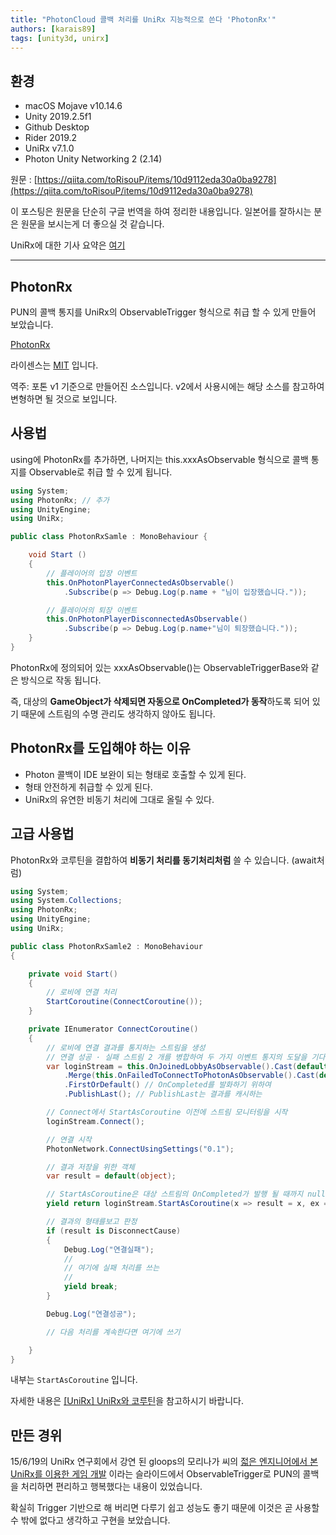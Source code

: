 ```yaml
---
title: "PhotonCloud 콜백 처리를 UniRx 지능적으로 쓴다 'PhotonRx'"
authors: [karais89]
tags: [unity3d, unirx]
---
```


## 환경

- macOS Mojave v10.14.6
- Unity 2019.2.5f1
- Github Desktop
- Rider 2019.2
- UniRx v7.1.0
- Photon Unity Networking 2 (2.14)

원문 : [https://qiita.com/toRisouP/items/10d9112eda30a0ba9278](https://qiita.com/toRisouP/items/10d9112eda30a0ba9278)

이 포스팅은 원문을 단순히 구글 번역을 하여 정리한 내용입니다. 일본어를 잘하시는 분은 원문을 보시는게 더 좋으실 것 같습니다. 

UniRx에 대한 기사 요약은 [여기](https://qiita.com/toRisouP/items/48b9fa25df64d3c6a392)

---

## PhotonRx

PUN의 콜백 통지를 UniRx의 ObservableTrigger 형식으로 취급 할 수 있게 만들어 보았습니다.

[PhotonRx](https://github.com/TORISOUP/PhotonRx)

라이센스는 [MIT](https://ko.wikipedia.org/wiki/MIT_%ED%97%88%EA%B0%80%EC%84%9C) 입니다.

역주: 포톤 v1 기준으로 만들어진 소스입니다. v2에서 사용시에는 해당 소스를 참고하여 변형하면 될 것으로 보입니다.

## 사용법

using에 PhotonRx를 추가하면, 나머지는 this.xxxAsObservable 형식으로 콜백 통지를 Observable로 취급 할 수 있게 됩니다.

```cs
using System;
using PhotonRx; // 추가
using UnityEngine;
using UniRx;

public class PhotonRxSamle : MonoBehaviour {

    void Start ()
    {
        // 플레이어의 입장 이벤트
        this.OnPhotonPlayerConnectedAsObservable()
            .Subscribe(p => Debug.Log(p.name + "님이 입장했습니다."));

        // 플레이어의 퇴장 이벤트
        this.OnPhotonPlayerDisconnectedAsObservable()
            .Subscribe(p => Debug.Log(p.name+"님이 퇴장했습니다."));
    }
}
```

PhotonRx에 정의되어 있는 xxxAsObservable()는 ObservableTriggerBase와 같은 방식으로 작동 됩니다.

즉, 대상의 **GameObject가 삭제되면 자동으로 OnCompleted가 동작**하도록 되어 있기 때문에 스트림의 수명 관리도 생각하지 않아도 됩니다.

## PhotonRx를 도입해야 하는 이유

- Photon 콜백이 IDE 보완이 되는 형태로 호출할 수 있게 된다.
- 형태 안전하게 취급할 수 있게 된다.
- UniRx의 유연한 비동기 처리에 그대로 올릴 수 있다.

## 고급 사용법

PhotonRx와 코루틴을 결합하여 **비동기 처리를 동기처리처럼** 쓸 수 있습니다. (await처럼)

```cs
using System;
using System.Collections;
using PhotonRx;
using UnityEngine;
using UniRx;

public class PhotonRxSamle2 : MonoBehaviour
{

    private void Start()
    {
        // 로비에 연결 처리
        StartCoroutine(ConnectCoroutine());
    }

    private IEnumerator ConnectCoroutine()
    {
        // 로비에 연결 결과를 통지하는 스트림을 생성
        // 연결 성공 · 실패 스트림 2 개를 병합하여 두 가지 이벤트 통지의 도달을 기다리는
        var loginStream = this.OnJoinedLobbyAsObservable().Cast(default(object))
            .Merge(this.OnFailedToConnectToPhotonAsObservable().Cast(default(object)))
            .FirstOrDefault() // OnCompleted를 발화하기 위하여
            .PublishLast(); // PublishLast는 결과를 캐시하는

        // Connect에서 StartAsCoroutine 이전에 스트림 모니터링을 시작
        loginStream.Connect();

        // 연결 시작
        PhotonNetwork.ConnectUsingSettings("0.1");

        // 결과 저장을 위한 객체
        var result = default(object);

        // StartAsCoroutine은 대상 스트림의 OnCompleted가 발행 될 때까지 null를 돌려주는 (코루틴에서 대기)
        yield return loginStream.StartAsCoroutine(x => result = x, ex => { });

        // 결과의 형태를보고 판정
        if (result is DisconnectCause)
        {
            Debug.Log("연결실패");
            //
            // 여기에 실패 처리를 쓰는
            //
            yield break;
        }

        Debug.Log("연결성공");

        // 다음 처리를 계속한다면 여기에 쓰기

    }
}
```

내부는 `StartAsCoroutine` 입니다.

자세한 내용은 [[UniRx] UniRx와 코루틴](2019/10/13/UniRx-Coroutine)을 참고하시기 바랍니다.

## 만든 경위

15/6/19의 UniRx 연구회에서 강연 된 gloops의 모리나가 씨의 [젋은 엔지니어에서 본 UniRx를 이용한 게임 개발](https://www.slideshare.net/HirohitoMorinaga/unirx) 이라는 슬라이드에서 ObservableTrigger로 PUN의 콜백을 처리하면 편리하고 행복했다는 내용이 있었습니다.

확실히 Trigger 기반으로 해 버리면 다루기 쉽고 성능도 좋기 때문에 이것은 곧 사용할 수 밖에 없다고 생각하고 구현을 보았습니다.